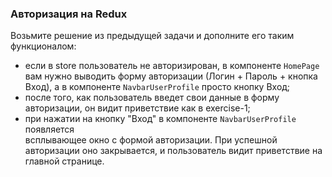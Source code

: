 ### Авторизация на Redux

Возьмите решение из предыдущей задачи и дополните его таким функционалом:
- если в store пользователь не авторизирован, в компоненте `HomePage` 
вам  нужно выводить форму авторизации (Логин + Пароль + кнопка Вход), 
а в компоненте `NavbarUserProfile` просто кнопку Вход;
- после того, как пользователь введет свои данные в форму авторизации,
он видит приветствие как в exercise-1;
- при нажатии на кнопку "Вход" в компоненте `NavbarUserProfile` появляется  
всплывающее окно c формой авторизации. При успешной авторизации оно закрывается,
и пользователь видит приветствие на главной странице.
